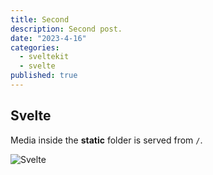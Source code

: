 ```yaml
---
title: Second
description: Second post.
date: "2023-4-16"
categories:
  - sveltekit
  - svelte
published: true
---
```


## Svelte

Media inside the **static** folder is served from `/`.

![Svelte](favicon.png)
